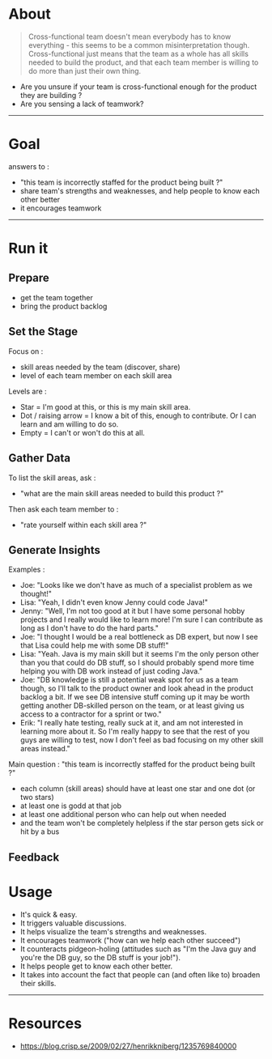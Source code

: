 
# About

> Cross-functional team doesn't mean everybody has to know everything - this seems to be a common misinterpretation though. Cross-functional just means that the team as a whole has all skills needed to build the product, and that each team member is willing to do more than just their own thing.

- Are you unsure if your team is cross-functional enough for the product they are building ?
- Are you sensing a lack of teamwork?

------------------------------------------

# Goal

answers to :
- "this team is incorrectly staffed for the product being built ?"
- share team's strengths and weaknesses, and help people to know each other better
- it encourages teamwork

------------------------------------------

# Run it

## Prepare

- get the team together
- bring the product backlog

## Set the Stage

Focus on :
- skill areas needed by the team (discover, share)
- level of each team member on each skill area

Levels are :
- Star = I'm good at this, or this is my main skill area.
- Dot / raising arrow = I know a bit of this, enough to contribute. Or I can learn and am willing to do so.
- Empty = I can't or won't do this at all.

## Gather Data

To list the skill areas, ask :
- "what are the main skill areas needed to build this product ?"

Then ask each team member to :
- "rate yourself within each skill area ?"

## Generate Insights

Examples :
- Joe: "Looks like we don't have as much of a specialist problem as we thought!"
- Lisa: "Yeah, I didn't even know Jenny could code Java!"
- Jenny: "Well, I'm not too good at it but I have some personal hobby projects and I really would like to learn more! I'm sure I can contribute as long as I don't have to do the hard parts."
- Joe: "I thought I would be a real bottleneck as DB expert, but now I see that Lisa could help me with some DB stuff!"
- Lisa: "Yeah. Java is my main skill but it seems I'm the only person other than you that could do DB stuff, so I should probably spend more time helping you with DB work instead of just coding Java."
- Joe: "DB knowledge is still a potential weak spot for us as a team though, so I'll talk to the product owner and look ahead in the product backlog a bit. If we see DB intensive stuff coming up it may be worth getting another DB-skilled person on the team, or at least giving us access to a contractor for a sprint or two."
- Erik: "I really hate testing, really suck at it, and am not interested in learning more about it. So I'm really happy to see that the rest of you guys are willing to test, now I don't feel as bad focusing on my other skill areas instead."

Main question : "this team is incorrectly staffed for the product being built ?"
- each column (skill areas) should have at least one star and one dot (or two stars)
- at least one is godd at that job
- at least one additional person who can help out when needed
- and the team won't be completely helpless if the star person gets sick or hit by a bus

## Feedback

# Usage

- It's quick & easy.
- It triggers valuable discussions.
- It helps visualize the team's strengths and weaknesses.
- It encourages teamwork ("how can we help each other succeed")
- It counteracts pidgeon-holing (attitudes such as "I'm the Java guy and you're the DB guy, so the DB stuff is your job!").
- It helps people get to know each other better.
- It takes into account the fact that people can (and often like to) broaden their skills.

------------------------------------------

# Resources

- https://blog.crisp.se/2009/02/27/henrikkniberg/1235769840000
